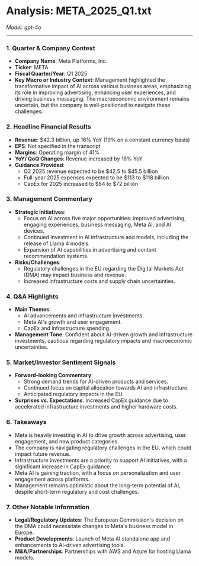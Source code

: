 # Analysis: META_2025_Q1.txt

*Model: gpt-4o*

---

### 1. Quarter & Company Context
- **Company Name**: Meta Platforms, Inc.
- **Ticker**: META
- **Fiscal Quarter/Year**: Q1 2025
- **Key Macro or Industry Context**: Management highlighted the transformative impact of AI across various business areas, emphasizing its role in improving advertising, enhancing user experiences, and driving business messaging. The macroeconomic environment remains uncertain, but the company is well-positioned to navigate these challenges.

### 2. Headline Financial Results
- **Revenue**: $42.3 billion, up 16% YoY (19% on a constant currency basis)
- **EPS**: Not specified in the transcript
- **Margins**: Operating margin of 41%
- **YoY/ QoQ Changes**: Revenue increased by 16% YoY
- **Guidance Provided**: 
  - Q2 2025 revenue expected to be $42.5 to $45.5 billion
  - Full-year 2025 expenses expected to be $113 to $118 billion
  - CapEx for 2025 increased to $64 to $72 billion

### 3. Management Commentary
- **Strategic Initiatives**: 
  - Focus on AI across five major opportunities: improved advertising, engaging experiences, business messaging, Meta AI, and AI devices.
  - Continued investment in AI infrastructure and models, including the release of Llama 4 models.
  - Expansion of AI capabilities in advertising and content recommendation systems.
- **Risks/Challenges**: 
  - Regulatory challenges in the EU regarding the Digital Markets Act (DMA) may impact business and revenue.
  - Increased infrastructure costs and supply chain uncertainties.

### 4. Q&A Highlights
- **Main Themes**: 
  - AI advancements and infrastructure investments.
  - Meta AI's growth and user engagement.
  - CapEx and infrastructure spending.
- **Management Tone**: Confident about AI-driven growth and infrastructure investments, cautious regarding regulatory impacts and macroeconomic uncertainties.

### 5. Market/Investor Sentiment Signals
- **Forward-looking Commentary**: 
  - Strong demand trends for AI-driven products and services.
  - Continued focus on capital allocation towards AI and infrastructure.
  - Anticipated regulatory impacts in the EU.
- **Surprises vs. Expectations**: Increased CapEx guidance due to accelerated infrastructure investments and higher hardware costs.

### 6. Takeaways
- Meta is heavily investing in AI to drive growth across advertising, user engagement, and new product categories.
- The company is navigating regulatory challenges in the EU, which could impact future revenue.
- Infrastructure investments are a priority to support AI initiatives, with a significant increase in CapEx guidance.
- Meta AI is gaining traction, with a focus on personalization and user engagement across platforms.
- Management remains optimistic about the long-term potential of AI, despite short-term regulatory and cost challenges.

### 7. Other Notable Information
- **Legal/Regulatory Updates**: The European Commission's decision on the DMA could necessitate changes to Meta's business model in Europe.
- **Product Developments**: Launch of Meta AI standalone app and enhancements to AI-driven advertising tools.
- **M&A/Partnerships**: Partnerships with AWS and Azure for hosting Llama models.